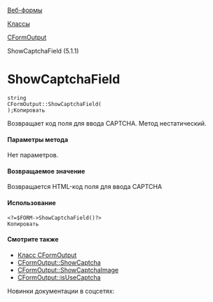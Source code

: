 [Веб-формы](/api_help/form/index.php)

[Классы](/api_help/form/classes/index.php)

[CFormOutput](/api_help/form/classes/cformoutput/index.php)

ShowCaptchaField (5.1.1)

ShowCaptchaField
================

```
string
CFormOutput::ShowCaptchaField(
);Копировать
```

Возвращает код поля для ввода CAPTCHA. Метод нестатический.

#### Параметры метода

Нет параметров.

#### Возвращаемое значение

Возвращается HTML-код поля для ввода CAPTCHA

#### Использование

```
<?=$FORM->ShowCaptchaField()?>
Копировать
```

#### Смотрите также

- [Класс CFormOutput](/api_help/form/classes/cformoutput/index.php)
- [CFormOutput::ShowCaptcha](/api_help/form/classes/cformoutput/showcaptcha.php)
- [CFormOutput::ShowCaptchaImage](/api_help/form/classes/cformoutput/showcaptchaimage.php)
- [CFormOutput::isUseCaptcha](/api_help/form/classes/cformoutput/isusecaptcha.php)

Новинки документации в соцсетях: